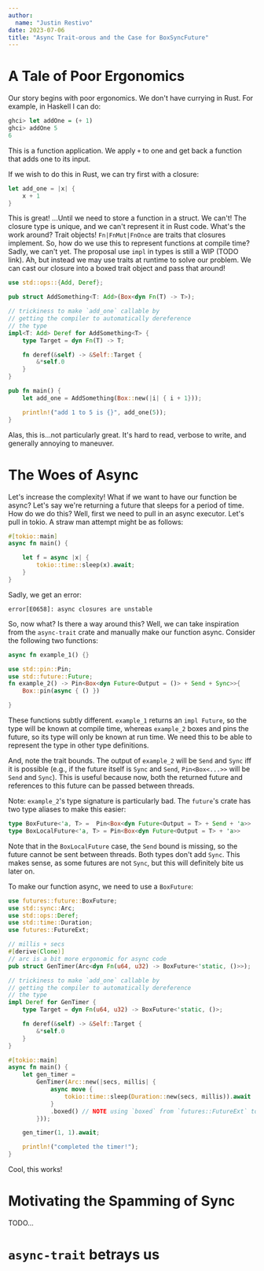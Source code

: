 ```yaml
---
author:
  name: "Justin Restivo"
date: 2023-07-06
title: "Async Trait-orous and the Case for BoxSyncFuture"
---
```


# A Tale of Poor Ergonomics

Our story begins with poor ergonomics. We don't have currying in Rust. For example, in Haskell I can do:

```haskell
ghci> let addOne = (+ 1)
ghci> addOne 5
6
```

This is a function application. We apply `+` to one and get back a function that adds one to its input.

If we wish to do this in Rust, we can try first with a closure:

```rust
let add_one = |x| {
    x + 1
}
```

This is great! ...Until we need to store a function in a struct. We can't! The closure type is unique, and we can't represent it in Rust code. What's the work around? Trait objects! `Fn|FnMut|FnOnce` are traits that closures implement. So, how do we use this to represent functions at compile time? Sadly, we can't yet. The proposal use `impl` in types is still a WIP (TODO link). Ah, but instead we may use traits at runtime to solve our problem. We can cast our closure into a boxed trait object and pass that around!


```rust
use std::ops::{Add, Deref};

pub struct AddSomething<T: Add>(Box<dyn Fn(T) -> T>);

// trickiness to make `add_one` callable by
// getting the compiler to automatically dereference
// the type
impl<T: Add> Deref for AddSomething<T> {
    type Target = dyn Fn(T) -> T;

    fn deref(&self) -> &Self::Target {
        &*self.0
    }
}

pub fn main() {
    let add_one = AddSomething(Box::new(|i| { i + 1}));

    println!("add 1 to 5 is {}", add_one(5));
}
```

Alas, this is…not particularly great. It's hard to read, verbose to write, and generally annoying to maneuver.

# The Woes of Async

Let's increase the complexity! What if we want to have our function be async? Let's say we're returning a future that sleeps for a period of time. How do we do this? Well, first we need to pull in an async executor. Let's pull in tokio. A straw man attempt might be as follows:

```rust
#[tokio::main]
async fn main() {

    let f = async |x| {
        tokio::time::sleep(x).await;
    }
}

```

Sadly, we get an error:

```
error[E0658]: async closures are unstable
```

So, now what? Is there a way around this? Well, we can take inspiration from the `async-trait` crate and manually make our function async. Consider the following two functions:

```rust
async fn example_1() {}

use std::pin::Pin;
use std::future::Future;
fn example_2() -> Pin<Box<dyn Future<Output = ()> + Send + Sync>>{
    Box::pin(async { () })

}
```

These functions subtly different. `example_1` returns an `impl Future`, so the type will be known at compile time, whereas `example_2` boxes and pins the future, so its type will only be known at run time. We need this to be able to represent the type in other type definitions.

And, note the trait bounds. The output of `example_2` will be `Send` and `Sync` iff it is possible (e.g., if the future itself is `Sync` and `Send`, `Pin<Box<...>>` will be `Send` and `Sync`). This is useful because now, both the returned future and references to this future can be passed between threads.

Note: `example_2`'s type signature is particularly bad. The `future`'s crate has two type aliases to make this easier:

```rust
type BoxFuture<'a, T> =  Pin<Box<dyn Future<Output = T> + Send + 'a>>
type BoxLocalFuture<'a, T> = Pin<Box<dyn Future<Output = T> + 'a>>

```

Note that in the `BoxLocalFuture` case, the `Send` bound is missing, so the future cannot be sent between threads. Both types don't add `Sync`. This makes sense, as some futures are not `Sync`, but this will definitely bite us later on.

To make our function async, we need to use a `BoxFuture`:

```rust
use futures::future::BoxFuture;
use std::sync::Arc;
use std::ops::Deref;
use std::time::Duration;
use futures::FutureExt;

// millis + secs
#[derive(Clone)]
// arc is a bit more ergonomic for async code
pub struct GenTimer(Arc<dyn Fn(u64, u32) -> BoxFuture<'static, ()>>);

// trickiness to make `add_one` callable by
// getting the compiler to automatically dereference
// the type
impl Deref for GenTimer {
    type Target = dyn Fn(u64, u32) -> BoxFuture<'static, ()>;

    fn deref(&self) -> &Self::Target {
        &*self.0
    }
}

#[tokio::main]
async fn main() {
    let gen_timer =
        GenTimer(Arc::new(|secs, millis| {
            async move {
                tokio::time::sleep(Duration::new(secs, millis)).await
            }
            .boxed() // NOTE using `boxed` from `futures::FutureExt` to box and pin up the future.
        }));

    gen_timer(1, 1).await;

    println!("completed the timer!");
}
```

Cool, this works!

# Motivating the Spamming of Sync

TODO...

# `async-trait` betrays us


